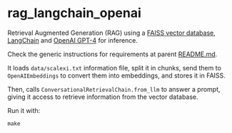 # rag_langchain_openai

Retrieval Augmented Generation (RAG) using a [FAISS vector database](https://github.com/facebookresearch/faiss), [LangChain](https://www.langchain.com/) and [OpenAI GPT-4](https://openai.com/) for inference.

Check the generic instructions for requirements at parent [README.md](../../README.md).

It loads `data/scalexi.txt` information file, split it in chunks, send them to `OpenAIEmbeddings` to convert them into embeddings, and stores it in FAISS.

Then, calls `ConversationalRetrievalChain.from_llm` to answer a prompt, giving it access to retrieve information from the vector database.

Run it with:
```
make
```
